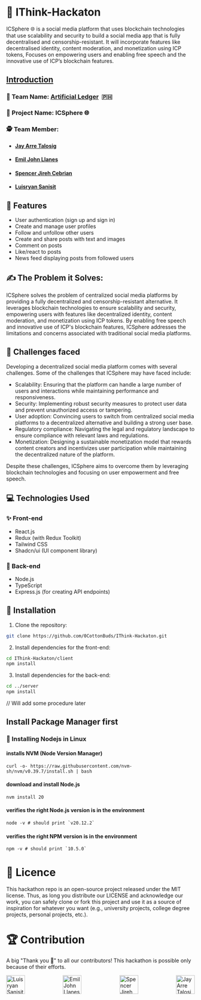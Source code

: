 # 💫 IThink-Hackaton

 ICSphere 🌐 is a social media platform that uses blockchain technologies that use scalability and security to build a social media app that is fully decentralised and censorship-resistant. It will incorporate features like decentralised identity, content moderation, and monetization using ICP tokens, Focuses on empowering users and enabling free speech and the innovative use of ICP’s blockchain features.

## [Introduction](#introduction) 

### 🧊 Team Name: [Artificial Ledger](https://github.com/flexycode/iThink-hackathon)  🇵🇭 
### 🧊 Project Name: ICSphere 🌐
### 🕵️ Team Member:  
* ####  [Jay Arre Talosig](https://github.com/flexycode)  
* ####  [Emil John Llanes](https://github.com/0CottonBuds)      
* ####  [Spencer Jireh Cebrian](https://github.com/spencerjirehcebrian)    
* ####  [Luisryan Sanisit](https://github.com/Yisaaaa)  

## 🚀 Features

- User authentication (sign up and sign in)
- Create and manage user profiles
- Follow and unfollow other users
- Create and share posts with text and images
- Comment on posts
- Like/react to posts
- News feed displaying posts from followed users

## ✍️ The Problem it Solves:

ICSphere solves the problem of centralized social media platforms by providing a fully decentralized and censorship-resistant alternative. It leverages blockchain technologies to ensure scalability and security, empowering users with features like decentralized identity, content moderation, and monetization using ICP tokens. By enabling free speech and innovative use of ICP's blockchain features, ICSphere addresses the limitations and concerns associated with traditional social media platforms.

## 🧠 Challenges faced

Developing a decentralized social media platform comes with several challenges. Some of the challenges that ICSphere may have faced include:

* Scalability: Ensuring that the platform can handle a large number of users and interactions while maintaining performance and responsiveness.
* Security: Implementing robust security measures to protect user data and prevent unauthorized access or tampering.
* User adoption: Convincing users to switch from centralized social media platforms to a decentralized alternative and building a strong user base.
* Regulatory compliance: Navigating the legal and regulatory landscape to ensure compliance with relevant laws and regulations.
* Monetization: Designing a sustainable monetization model that rewards content creators and incentivizes user participation while maintaining the decentralized nature of the platform.

Despite these challenges, ICSphere aims to overcome them by leveraging blockchain technologies and focusing on user empowerment and free speech.


## 💻 Technologies Used

### ✨ Front-end

- React.js
- Redux (with Redux Toolkit)
- Tailwind CSS
- Shadcn/ui (UI component library)

### 🔨 Back-end

- Node.js
- TypeScript
- Express.js (for creating API endpoints)

## 👷 Installation

1. Clone the repository:
```bash
git clone https://github.com/0CottonBuds/IThink-Hackaton.git
```

2. Install dependencies for the front-end:
```bash
cd IThink-Hackaton/client
npm install
```
3. Install dependencies for the back-end:
```bash
cd ../server
npm install
```

// Will add some procedure later

## Install Package Manager first

### 👷 Installing Nodejs in Linux

#### installs NVM (Node Version Manager)
```
curl -o- https://raw.githubusercontent.com/nvm-sh/nvm/v0.39.7/install.sh | bash
```
#### download and install Node.js
```
nvm install 20
```
#### verifies the right Node.js version is in the environment
```
node -v # should print `v20.12.2`
```
#### verifies the right NPM version is in the environment
```
npm -v # should print `10.5.0`
```

# 🔐 Licence

This hackathon repo is an open-source project released under the MIT license. Thus, as long you distribute our LICENSE and acknowledge our work, you can safely clone or fork this project and use it as a source of inspiration for whatever you want (e.g., university projects, college degree projects, personal projects, etc.).

# 🏆 Contribution

A big "Thank you 🙏" to all our contributors! This hackathon is possible only because of their efforts.

<div style="display: flex; justify-content: space-between;">
  <img src="https://github.com/Yisaaaa.png" alt="Luisryan Sanisit" width="50">
  <img src="https://github.com/0CottonBuds.png" alt="Emil John Llanes" width="50">
  <img src="https://github.com/spencerjirehcebrian.png" alt="Spencer Jireh Cebrian" width="50">
  <img src="https://github.com/flexycode.png" alt="Jay Arre Talosig" width="50">
</div>


